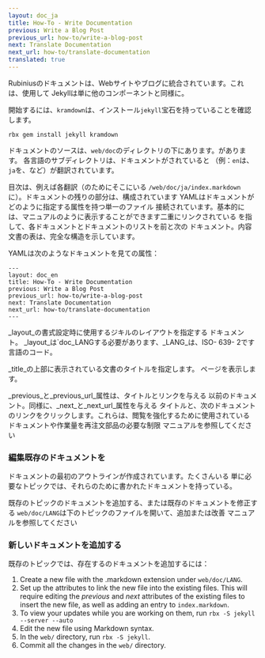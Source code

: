 ```yaml
---
layout: doc_ja
title: How-To - Write Documentation
previous: Write a Blog Post
previous_url: how-to/write-a-blog-post
next: Translate Documentation
next_url: how-to/translate-documentation
translated: true
---
```


Rubiniusのドキュメントは、Webサイトやブログに統合されています。これは、使用して
Jekyllは単に他のコンポーネントと同様に。

開始するには、`kramdown`は、インストール`jekyll`宝石を持っていることを確認します。

    rbx gem install jekyll kramdown

ドキュメントのソースは、`web/doc`のディレクトリの下にあります。があります。
各言語のサブディレクトリは、ドキュメントがされていると
（例：`en`は、`ja`を、など）が翻訳されています。

目次は、例えば各翻訳（のためにそこにいる
`/web/doc/ja/index.markdown`に）。ドキュメントの残りの部分は、構成されています
YAMLはドキュメントがどのように指定する属性を持つ単一のファイル
接続されています。基本的には、マニュアルのように表示することができます二重にリンクされている
を指して、各ドキュメントとドキュメントのリストを前と次の
ドキュメント。内容文書の表は、完全な構造を示しています。

YAMLは次のようなドキュメントを見ての属性：

    ---
    layout: doc_en
    title: How-To - Write Documentation
    previous: Write a Blog Post
    previous_url: how-to/write-a-blog-post
    next: Translate Documentation
    next_url: how-to/translate-documentation
    ---

_layout_の書式設定時に使用するジキルのレイアウトを指定する
ドキュメント。 _layout_は`doc_LANGする必要があります、_LANG_は、ISO- 639- 2です
言語のコード。

_title_の上部に表示されている文書のタイトルを指定します。
ページを表示します。

_previous_と_previous\_url_属性は、タイトルとリンクを与える
以前のドキュメント。同様に、_next_と_next\_url_属性を与える
タイトルと、次のドキュメントのリンクをクリックします。これらは、閲覧を強化するために使用されている
ドキュメントや作業量を再注文部品の必要な制限
マニュアルを参照してください


### 編集既存のドキュメントを

ドキュメントの最初のアウトラインが作成されています。たくさんいる
単に必要なトピックでは、それらのために書かれたドキュメントを持っている。

既存のトピックのドキュメントを追加する、または既存のドキュメントを修正する
`web/doc/LANG`は下のトピックのファイルを開いて、追加または改善
マニュアルを参照してください


### 新しいドキュメントを追加する

既存のトピックでは、存在するのドキュメントを追加するには：

1. Create a new file with the .markdown extension under `web/doc/LANG`.
1. Set up the attributes to link the new file into the existing files. This
   will require editing the _previous_ and _next_ attributes of the existing
   files to insert the new file, as well as adding an entry to
   `index.markdown`.
1. To view your updates while you are working on them, run
   `rbx -S jekyll --server --auto`
1. Edit the new file using Markdown syntax.
1. In the `web/` directory, run `rbx -S jekyll`.
1. Commit all the changes in the `web/` directory.
